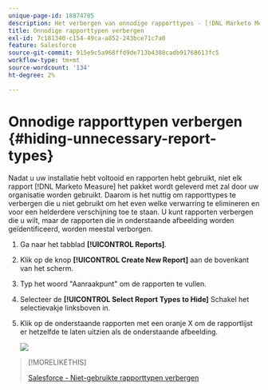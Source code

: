```yaml
---
unique-page-id: 18874785
description: Het verbergen van onnodige rapporttypes - [!DNL Marketo Measure]
title: Onnodige rapporttypen verbergen
exl-id: 7c181340-c154-49ca-a852-243bce71c7a0
feature: Salesforce
source-git-commit: 915e9c5a968ffd9de713b4308cadb91768613fc5
workflow-type: tm+mt
source-wordcount: '134'
ht-degree: 2%

---
```


# Onnodige rapporttypen verbergen {#hiding-unnecessary-report-types}

Nadat u uw installatie hebt voltooid en rapporten hebt gebruikt, niet elk rapport [!DNL Marketo Measure] het pakket wordt geleverd met zal door uw organisatie worden gebruikt. Daarom is het nuttig om rapporttypes te verbergen die u niet gebruikt om het even welke verwarring te elimineren en voor een helderdere verschijning toe te staan. U kunt rapporten verbergen die u wilt, maar de rapporten die in onderstaande afbeelding worden geïdentificeerd, worden meestal verborgen.

1. Ga naar het tabblad **[!UICONTROL Reports]**.

1. Klik op de knop **[!UICONTROL Create New Report]** aan de bovenkant van het scherm.

1. Typ het woord &quot;Aanraakpunt&quot; om de rapporten te vullen.

1. Selecteer de **[!UICONTROL Select Report Types to Hide]** Schakel het selectievakje linksboven in.

1. Klik op de onderstaande rapporten met een oranje X om de rapportlijst er hetzelfde te laten uitzien als de onderstaande afbeelding.

   ![](assets/1-4.png)

>[!MORELIKETHIS]
>
>[Salesforce - Niet-gebruikte rapporttypen verbergen](https://help.salesforce.com/articleView?id=release-notes.rn_analytics_hide_report_types.htm&amp;type=5&amp;language=en_us)
